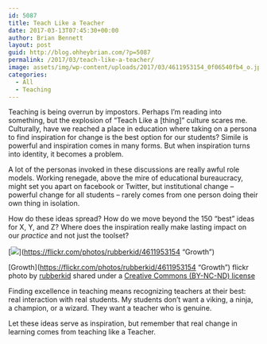 ```yaml
---
id: 5087
title: Teach Like a Teacher
date: 2017-03-13T07:45:30+00:00
author: Brian Bennett
layout: post
guid: http://blog.ohheybrian.com/?p=5087
permalink: /2017/03/teach-like-a-teacher/
image: assets/img/wp-content/uploads/2017/03/4611953154_0f06540fb4_o.jpg
categories:
  - All
  - Teaching
---
```

Teaching is being overrun by impostors. Perhaps I&#8217;m reading into something, but the explosion of &#8220;Teach Like a [thing]&#8221; culture scares me. Culturally, have we reached a place in education where taking on a persona to find inspiration for change is the best option for our students? Simile is powerful and inspiration comes in many forms. But when inspiration turns into identity, it becomes a problem.

A lot of the personas invoked in these discussions are really awful role models. Working renegade, above the mire of educational bureaucracy, might set you apart on facebook or Twitter, but institutional change &#8211; powerful change for all students &#8211; rarely comes from one person doing their own thing in isolation.

How do these ideas spread? How do we move beyond the 150 &#8220;best&#8221; ideas for X, Y, and Z? Where does the inspiration really make lasting impact on our _practice_ and not just the toolset?

[![](https://farm5.static.flickr.com/4025/4611953154_35fd4f191d_z.jpg)](https://flickr.com/photos/rubberkid/4611953154 &#8220;Growth&#8221;)

[Growth](https://flickr.com/photos/rubberkid/4611953154 &#8220;Growth&#8221;) flickr photo by [rubberkid](https://flickr.com/people/rubberkid) shared under a [Creative Commons (BY-NC-ND) license](https://creativecommons.org/licenses/by-nc-nd/2.0/)

Finding excellence in teaching means recognizing teachers at their best: real interaction with real students. My students don&#8217;t want a viking, a ninja, a champion, or a wizard. They want a teacher who is genuine.

Let these ideas serve as inspiration, but remember that real change in learning comes from teaching like a Teacher.
